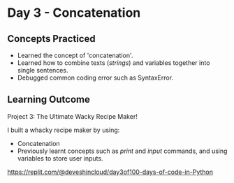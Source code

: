 # Day 3 - Concatenation
## Concepts Practiced
- Learned the concept of 'concatenation'.
- Learned how to combine texts (_strings_) and variables together into single sentences.
- Debugged common coding error such as SyntaxError.

## Learning Outcome
Project 3: The Ultimate Wacky Recipe Maker!

I built a whacky recipe maker by using:
- Concatenation
- Previously learnt concepts such as _print_ and _input_ commands, and using variables to store user inputs.

https://replit.com/@deveshincloud/day3of100-days-of-code-in-Python
